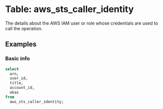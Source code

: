 # Table: aws_sts_caller_identity

The details about the AWS IAM user or role whose credentials are used to call the operation.

## Examples

### Basic info

```sql
select
  arn,
  user_id,
  title,
  account_id,
  akas
from
  aws_sts_caller_identity;
```